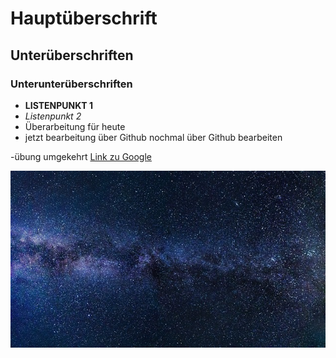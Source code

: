 # Hauptüberschrift

## Unterüberschriften

### Unterunterüberschriften

- **LISTENPUNKT 1**
- *Listenpunkt 2*
- Überarbeitung für heute
- jetzt bearbeitung über Github
  nochmal über Github bearbeiten

-übung umgekehrt
[Link zu Google](https://www.google.com)

![Bildbeschreibung](bild.jpg)

